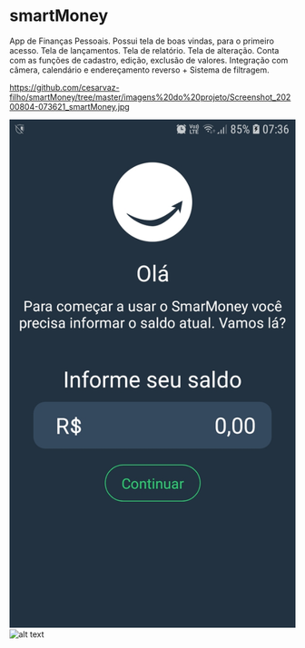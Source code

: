 # smartMoney

App de Finanças Pessoais.
Possui tela de boas vindas, para o primeiro acesso. Tela de lançamentos. Tela de relatório. Tela de alteração.
Conta com as funções de cadastro, edição, exclusão de valores. Integração com câmera, calendário e endereçamento reverso + Sistema de filtragem.

https://github.com/cesarvaz-filho/smartMoney/tree/master/imagens%20do%20projeto/Screenshot_20200804-073621_smartMoney.jpg

![alt text](https://github.com/cesarvaz-filho/smartMoney/blob/master/imagens%20do%20projeto/Screenshot_20200804-073621_smartMoney.jpg?raw=true)
![alt text](https://github.com/cesarvaz-filho/smartMoney/tree/master/imagens%20do%20projeto/Screenshot_20200804-073621_smartMoney.jpg?raw=true)
